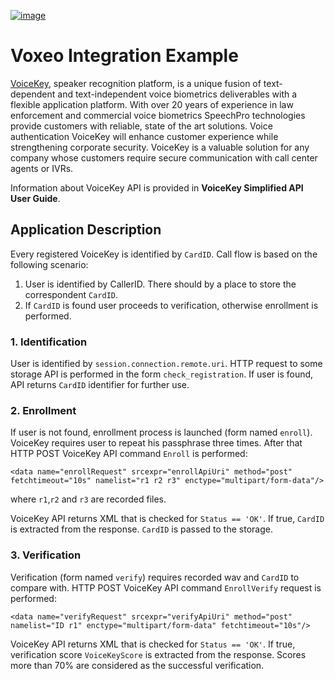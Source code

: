 [![image](http://speechpro.github.com/voxeo_biometrics/img/voicekey.png)](http://speechpro-usa.com/product/voice_authentication/voicekey)

Voxeo Integration Example
================
[VoiceKey](http://speechpro-usa.com/product/voice_authentication/voicekey), speaker recognition platform, is a unique fusion of text-dependent and text-independent voice biometrics deliverables with a flexible application platform. With over 20 years of experience in law enforcement and commercial voice biometrics SpeechPro technologies provide customers with reliable, state of the art solutions. Voice authentication VoiceKey will enhance customer experience while strengthening corporate security. VoiceKey is a valuable solution for any company whose customers require secure communication with call center agents or IVRs.

Information about VoiceKey API is provided in **VoiceKey Simplified API User Guide**.

Application Description
------
Every registered VoiceKey is identified by `CardID`. Call flow is based on the following scenario:

1. User is identified by CallerID. There should by a place to store the correspondent `CardID`.
2. If `CardID` is found user proceeds to verification, otherwise enrollment is performed.

### 1. Identification
User is identified by `session.connection.remote.uri`. HTTP request to some storage API is performed in the form `check_registration`. If user is found, API returns `CardID` identifier for further use. 

### 2. Enrollment
If user is not found, enrollment process is launched (form named `enroll`). VoiceKey requires user to repeat his passphrase three times. After that HTTP POST VoiceKey API command `Enroll` is performed:

    <data name="enrollRequest" srcexpr="enrollApiUri" method="post" 
    fetchtimeout="10s" namelist="r1 r2 r3" enctype="multipart/form-data"/>
    
where `r1`,`r2` and `r3` are recorded files.

VoiceKey API returns XML that is checked for `Status == 'OK'`. If true, `CardID` is extracted from the response. `CardID` is passed to the storage.

### 3. Verification
Verification (form named `verify`) requires recorded wav and `CardID` to compare with. HTTP POST VoiceKey API command `EnrollVerify` request is performed:

	<data name="verifyRequest" srcexpr="verifyApiUri" method="post" 
	namelist="ID r1" enctype="multipart/form-data" fetchtimeout="10s"/>
	
VoiceKey API returns XML that is checked for `Status == 'OK'`. If true, verification score `VoiceKeyScore` is extracted from the response. Scores more than 70% are considered as the successful verification.

	
	
	